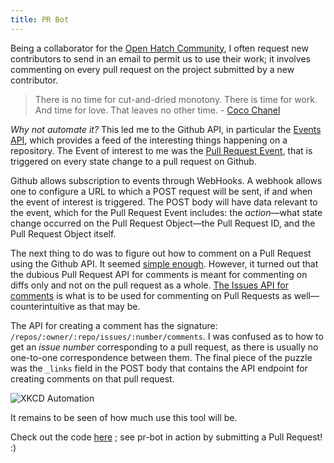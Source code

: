 ```yaml
---
title: PR Bot
---
```


Being a collaborator for the [Open Hatch Community](http://openhatch.org), I often request new contributors to send in an email to permit us to use their work; it involves commenting on every pull request on the project submitted by a new contributor.

>There is no time for cut-and-dried monotony. There is time for work. And time for love. That leaves 
>no other time. - [Coco Chanel](https://en.wikipedia.org/wiki/Coco_Chanel)

*Why not automate it?* This led me to the Github API, in particular the [Events API](https://developer.github.com/v3/activity/events/), which provides a feed of the interesting things happening on a repository. The Event of interest to me was the [Pull Request Event](https://developer.github.com/v3/activity/events/types/#pullrequestevent), that is triggered on every state change to a pull request on Github.

Github allows subscription to events through WebHooks. A webhook allows one to configure a URL to which a POST request will be sent, if and when the event of interest is triggered. The POST body will have data relevant to the event, which for the Pull Request Event includes: the *action*&mdash;what state change occurred on the Pull Request Object&mdash;the Pull Request ID, and the Pull Request Object itself.

The next thing to do was to figure out how to comment on a Pull Request using the Github API. It seemed [simple enough](https://developer.github.com/v3/pulls/comments/#create-a-comment). However, it turned out that the dubious Pull Request API for comments is meant for commenting on diffs only and not on the pull request as a whole. [The Issues API for comments](https://developer.github.com/v3/issues/comments/) is what is to be used for commenting on Pull Requests as well&mdash;counterintuitive as that may be. 

The API for creating a comment has the signature: `/repos/:owner/:repo/issues/:number/comments`. I was confused as to how to get an *issue number* corresponding to a pull request, as there is usually no one-to-one correspondence between them. The final piece of the puzzle was the `_links` field in the POST body that contains the API endpoint for creating comments on that pull request.


![XKCD Automation](/images/automation.png)

It remains to be seen of how much use this tool will be.


Check out the code [here](https://github.com/Deborah-Digges/pr-bot) ; see pr-bot in action by submitting a Pull Request! :) 




